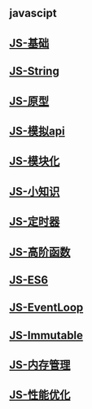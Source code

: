 ## javascipt 

## [JS-基础](./basic/)

## [JS-String](./string/)

## [JS-原型](./prototype/)

## [JS-模拟api](./utils/)

## [JS-模块化](./modules/)

## [JS-小知识](./quiz/)

## [JS-定时器](./timeclock/)

## [JS-高阶函数](./function/)

## [JS-ES6](./es6/)

## [JS-EventLoop](./eventloop/)

## [JS-Immutable](./immutable/)

## [JS-内存管理](./memory/)

## [JS-性能优化](./optimization/)